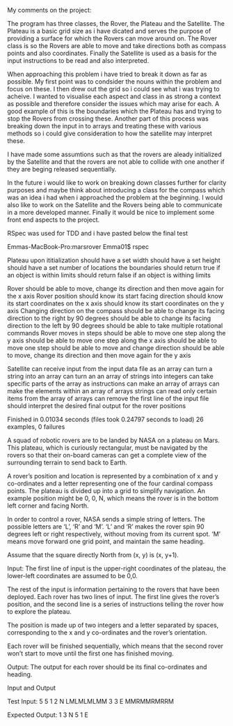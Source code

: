 My comments on the project:

The program has three classes, the Rover, the Plateau and the Satellite. The Plateau is a basic grid size as i have dicated and serves the purpose of providing a surface for which the Rovers can move around on. The Rover class is so the Rovers are able to move and take directions both as compass points and also coordinates. Finally the Satellite is used as a basis for the input instructions to be read and also interpreted. 

When approaching this problem i have tried to break it down as far as possible. My first point was to condsider the nouns within the problem and focus on these. I then drew out the grid so i could see what i was trying to acheive. I wanted to visualise each aspect and class in as strong a context as possible and therefore consider the issues which may arise for each. A good example of this is the boundaries which the Plateau has and trying to stop the Rovers from crossing these. Another part of this process was breaking down the input in to arrays and treating these with various methods so i could give consideration to how the satellite may interpret these. 

I have made some assumtions such as that the rovers are aleady initialized by the Satellite and that the rovers are not able to collide with one another if they are beging released sequentially. 

In the future i would like to work on breaking down classes further for clarity purposes and maybe think about introducing a class for the compass which was an idea i had when i approached the problem at the beginning. I would also like to work on the Satellite and the Rovers being able to communicate in a more developed manner. Finally it would be nice to implement some front end aspects to the project.

RSpec was used for TDD and i have pasted below the final test



Emmas-MacBook-Pro:marsrover Emma01$ rspec

Plateau
  upon ititialization
    should have a set width
    should have a set height
    should have a set number of locations
    the boundaries
      should return true if an object is within limits
      should return false if an object is withing limits

Rover
  should be able to move, change its direction and then move again for the x axis
  Rover position
    should know its start facing direction
    should know its start coordinates on the x axis
    should know its start coordinates on the y axis
  Changing direction on the compass
    should be able to change its facing direction to the right by 90 degrees
    should be able to change its facing direction to the left by 90 degrees
    should be able to take multiple rotational commands
  Rover moves in steps
    should be able to move one step along the y axis
    should be able to move one step along the x axis
    should be able to move one step
    should be able to move and change direction
    should be able to move, change its direction and then move again for the y axis

Satellite
  can receive input from the input data file as an array
  can turn a string into an array
  can turn an an array of strings into integers
  can take specific parts of the array as instructions
  can make an array of arrays
  can make the elements within an array of arrays strings
  can read only certain items from the array of arrays
  can remove the first line of the input file
  should interpret the desired final output for the rover positions

Finished in 0.01034 seconds (files took 0.24797 seconds to load)
26 examples, 0 failures







A squad of robotic rovers are to be landed by NASA on a plateau on Mars. This plateau, which is curiously rectangular, must be navigated by the rovers so that their on-board cameras can get a complete view of the surrounding terrain to send back to Earth.

A rover’s position and location is represented by a combination of x and y co-ordinates and a letter representing one of the four cardinal compass points. The plateau is divided up into a grid to simplify navigation. An example position might be 0, 0, N, which means the rover is in the bottom left corner and facing North.

In order to control a rover, NASA sends a simple string of letters. The possible letters are ‘L’, ‘R’ and ‘M’. ‘L’ and ‘R’ makes the rover spin 90 degrees left or right respectively, without moving from its current spot. ‘M’ means move forward one grid point, and maintain the same heading.

Assume that the square directly North from (x, y) is (x, y+1).

Input: The first line of input is the upper-right coordinates of the plateau, the lower-left coordinates are assumed to be 0,0.

The rest of the input is information pertaining to the rovers that have been deployed. Each rover has two lines of input. The first line gives the rover’s position, and the second line is a series of instructions telling the rover how to explore the plateau.

The position is made up of two integers and a letter separated by spaces, corresponding to the x and y co-ordinates and the rover’s orientation.

Each rover will be finished sequentially, which means that the second rover won’t start to move until the first one has finished moving.

Output: The output for each rover should be its final co-ordinates and heading.

Input and Output
 
Test Input:
5 5
1 2 N
LMLMLMLMM
3 3 E
MMRMMRMRRM

Expected Output:
1 3 N
5 1 E


